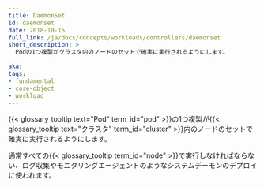 ```yaml
---
title: DaemonSet
id: daemonset
date: 2018-10-15
full_link: /ja/docs/concepts/workloads/controllers/daemonset
short_description: >
  Podの1つ複製がクラスタ内のノードのセットで確実に実行されるようにします。

aka: 
tags:
- fundamental
- core-object
- workload
---
```

 {{< glossary_tooltip text="Pod" term_id="pod" >}}の1つ複製が{{< glossary_tooltip text="クラスタ" term_id="cluster" >}}内のノードのセットで確実に実行されるようにします。

<!--more--> 

通常すべての{{< glossary_tooltip term_id="node" >}}で実行しなければならない、ログ収集やモニタリングエージェントのようなシステムデーモンのデプロイに使われます。
